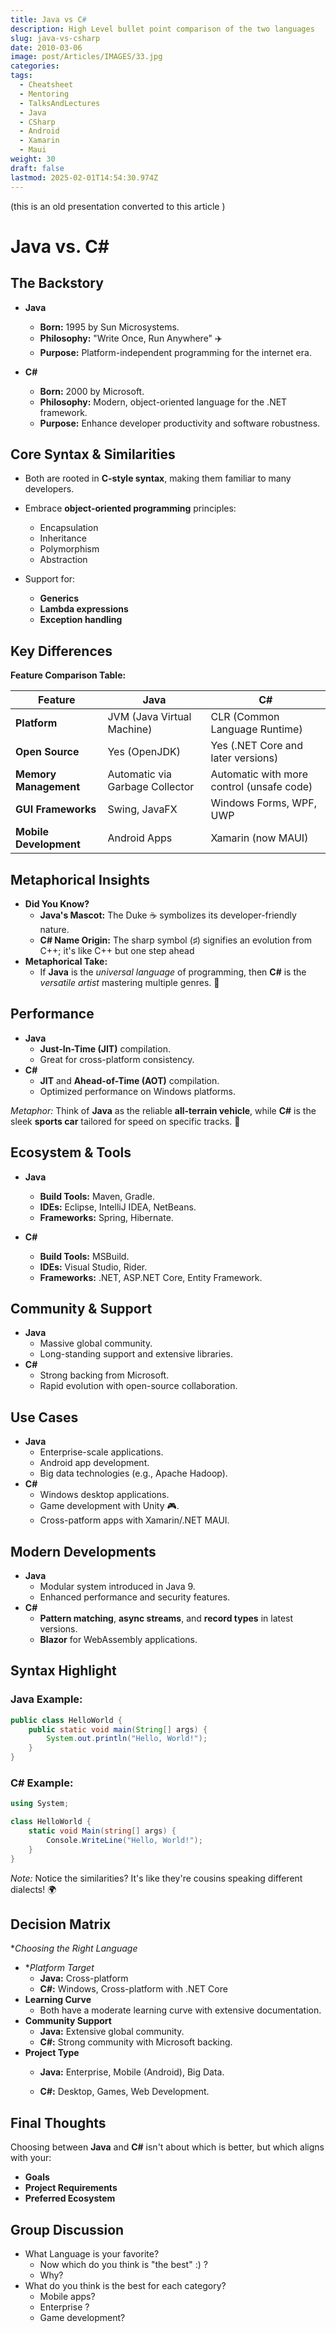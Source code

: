 ```yaml
---
title: Java vs C#
description: High Level bullet point comparison of the two languages
slug: java-vs-csharp
date: 2010-03-06
image: post/Articles/IMAGES/33.jpg
categories: 
tags:
  - Cheatsheet
  - Mentoring
  - TalksAndLectures
  - Java
  - CSharp
  - Android
  - Xamarin
  - Maui
weight: 30
draft: false
lastmod: 2025-02-01T14:54:30.974Z
---
```

(this is an old presentation converted to this article )

# **Java vs. C#**

## **The Backstory**

* **Java**

  * **Born:** 1995 by Sun Microsystems.
  * **Philosophy:** "Write Once, Run Anywhere" ✈️
  * **Purpose:** Platform-independent programming for the internet era.
* **C#**
  * **Born:** 2000 by Microsoft.
  * **Philosophy:** Modern, object-oriented language for the .NET framework.
  * **Purpose:** Enhance developer productivity and software robustness.

## **Core Syntax & Similarities**

* Both are rooted in **C-style syntax**, making them familiar to many developers.

* Embrace **object-oriented programming** principles:
  * Encapsulation
  * Inheritance
  * Polymorphism
  * Abstraction

* Support for:
  * **Generics**
  * **Lambda expressions**
  * **Exception handling**

## **Key Differences**

**Feature Comparison Table:**

| **Feature**            | **Java**                        | **C#**                                    |
| ---------------------- | ------------------------------- | ----------------------------------------- |
| **Platform**           | JVM (Java Virtual Machine)      | CLR (Common Language Runtime)             |
| **Open Source**        | Yes (OpenJDK)                   | Yes (.NET Core and later versions)        |
| **Memory Management**  | Automatic via Garbage Collector | Automatic with more control (unsafe code) |
| **GUI Frameworks**     | Swing, JavaFX                   | Windows Forms, WPF, UWP                   |
| **Mobile Development** | Android Apps                    | Xamarin (now MAUI)                        |

## **Metaphorical Insights**

* **Did You Know?**
  * **Java's Mascot:** The Duke ☕️ symbolizes its developer-friendly nature.
  * **C# Name Origin:** The sharp symbol (♯) signifies an evolution from C++; it's like C++ but one step ahead
* **Metaphorical Take:**
  * If **Java** is the *universal language* of programming, then **C#** is the *versatile artist* mastering multiple genres. 🎨

## **Performance**

* **Java**
  * **Just-In-Time (JIT)** compilation.
  * Great for cross-platform consistency.
* **C#**
  * **JIT** and **Ahead-of-Time (AOT)** compilation.
  * Optimized performance on Windows platforms.

*Metaphor:* Think of **Java** as the reliable **all-terrain vehicle**, while **C#** is the sleek **sports car** tailored for speed on specific tracks. 🚗

## **Ecosystem & Tools**

* **Java**
  * **Build Tools:** Maven, Gradle.
  * **IDEs:** Eclipse, IntelliJ IDEA, NetBeans.
  * **Frameworks:** Spring, Hibernate.
* **C#**

  * **Build Tools:** MSBuild.
  * **IDEs:** Visual Studio, Rider.
  * **Frameworks:** .NET, ASP.NET Core, Entity Framework.

## **Community & Support**

* **Java**
  * Massive global community.
  * Long-standing support and extensive libraries.
* **C#**
  * Strong backing from Microsoft.
  * Rapid evolution with open-source collaboration.

## **Use Cases**

* **Java**
  * Enterprise-scale applications.
  * Android app development.
  * Big data technologies (e.g., Apache Hadoop).
* **C#**
  * Windows desktop applications.
  * Game development with Unity 🎮.
  * Cross-patform apps with Xamarin/.NET MAUI.

## **Modern Developments**

* **Java**
  * Modular system introduced in Java 9.
  * Enhanced performance and security features.
* **C#**
  * **Pattern matching**, **async streams**, and **record types** in latest versions.
  * **Blazor** for WebAssembly applications.

## **Syntax Highlight**

### **Java Example:**

```java
public class HelloWorld {
    public static void main(String[] args) {
        System.out.println("Hello, World!");
    }
}
```

### **C# Example:**

```c#
using System;

class HelloWorld {
    static void Main(string[] args) {
        Console.WriteLine("Hello, World!");
    }
}
```

*Note:* Notice the similarities? It's like they're cousins speaking different dialects! 🌍

## **Decision Matrix**

\**Choosing the Right Language*

* \**Platform Target*
  * **Java:** Cross-platform
  * **C#:** Windows, Cross-platform with .NET Core
* **Learning Curve**
  * Both have a moderate learning curve with extensive documentation.
* **Community Support**
  * **Java:** Extensive global community.
  * **C#:** Strong community with Microsoft backing.
* **Project Type**
  * **Java:** Enterprise, Mobile (Android), Big Data.

  * **C#:** Desktop, Games, Web Development.

## **Final Thoughts**

Choosing between **Java** and **C#** isn't about which is better, but which aligns with your:

* **Goals**
* **Project Requirements**
* **Preferred Ecosystem**

## **Group Discussion**

* What Language is your favorite?
  * Now which do you think is "the best" :)  ?
  * Why?
* What do you think is the best for each category?
  * Mobile apps?
  * Enterprise ?
  * Game development?
